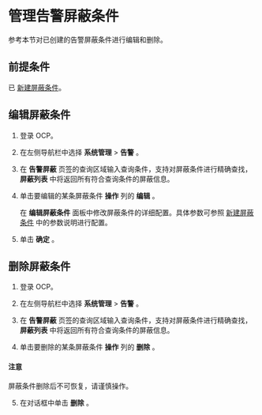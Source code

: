 # 管理告警屏蔽条件

参考本节对已创建的告警屏蔽条件进行编辑和删除。

## 前提条件

已 [新建屏蔽条件](23.shielded-alert.md)。

## 编辑屏蔽条件

1. 登录 OCP。

2. 在左侧导航栏中选择 **系统管理** \> **告警** 。

3. 在 **告警屏蔽** 页签的查询区域输入查询条件，支持对屏蔽条件进行精确查找，**屏蔽列表** 中将返回所有符合查询条件的屏蔽信息。

4. 单击要编辑的某条屏蔽条件 **操作** 列的 **编辑** 。

   在 **编辑屏蔽条件** 面板中修改屏蔽条件的详细配置。具体参数可参照 [新建屏蔽条件](23.shielded-alert.md) 中的参数说明进行配置。

5. 单击 **确定** 。

## 删除屏蔽条件

1. 登录 OCP。

2. 在左侧导航栏中选择 **系统管理** \> **告警** 。

3. 在 **告警屏蔽** 页签的查询区域输入查询条件，支持对屏蔽条件进行精确查找，**屏蔽列表** 中将返回所有符合查询条件的屏蔽信息。

4. 单击要删除的某条屏蔽条件 **操作** 列的 **删除** 。

  <main id="notice" type='notice'>
    <h4>注意</h4>
    <p>屏蔽条件删除后不可恢复，请谨慎操作。</p>
  </main>

5. 在对话框中单击 **删除** 。
